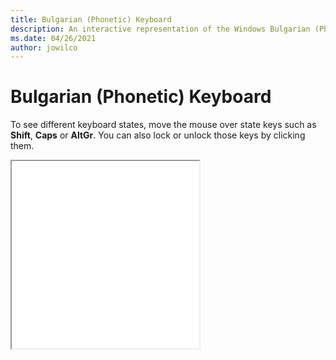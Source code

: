 ```yaml
---
title: Bulgarian (Phonetic) Keyboard
description: An interactive representation of the Windows Bulgarian (Phonetic) keyboard. To see different keyboard states, click or move the mouse over the state keys.
ms.date: 04/26/2021
author: jowilco
---
```


# Bulgarian (Phonetic) Keyboard

To see different keyboard states, move the mouse over state keys such as **Shift**, **Caps** or **AltGr**. You can also lock or unlock those keys by clicking them.

<iframe src="kbdbgph.html" height="300"></iframe>
